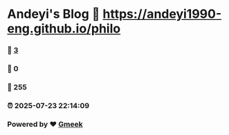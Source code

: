 # Andeyi's Blog :link: https://andeyi1990-eng.github.io/philo 
### :page_facing_up: [3](https://andeyi1990-eng.github.io/philo/tag.html) 
### :speech_balloon: 0 
### :hibiscus: 255 
### :alarm_clock: 2025-07-23 22:14:09 
### Powered by :heart: [Gmeek](https://github.com/Meekdai/Gmeek)
